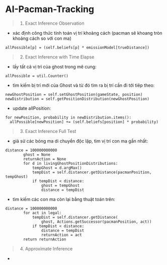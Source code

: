 # AI-Pacman-Tracking
>1. Exact Inference Observation
- xác định công thức tính toán vị trí khoảng cách (pacman sẽ khoang tròn khoảng cách so với con ma)
```
allPossible[p] = (self.beliefs[p] * emissionModel[trueDistance])
```
>2. Exact Inference with Time Elapse
- lấy tất cả vị trí của ghost trong mê cung:
```
allPossible = util.Counter()
```
- tìm kiếm bị trí mới của Ghost và từ đó tìm ra bị trí cần đi tới tiêp theo:
```
newGhostPosition = self.setGhostPosition(gameState, position)
newDistribution = self.getPositionDistribution(newGhostPosition)
```
- update allPosition:
```
for newPosition, probability in newDistribution.items():
  allPossible[newPosition] += (self.beliefs[position] * probability)
```
>3. Exact Inference Full Test
- giả sử các bóng ma di chuyển độc lập, tìm vị trí con ma gần nhất:
```
distance = 100000000000
        ghost = None
        returnAction = None
        for d in livingGhostPositionDistributions:
            tempGhost = d.argMax()
            tempDist = self.distancer.getDistance(pacmanPosition, tempGhost)
            if tempDist < distance:
                ghost = tempGhost
                distance = tempDist
```
- tìm kiếm các con ma còn lại bằng thuật toán trên:
```
distance = 100000000000
        for act in legal:
            tempDist = self.distancer.getDistance(
                ghost, Actions.getSuccessor(pacmanPosition, act))
            if tempDist < distance:
                distance = tempDist
                returnAction = act
        return returnAction
```
>4. Approximate Inference
- 
